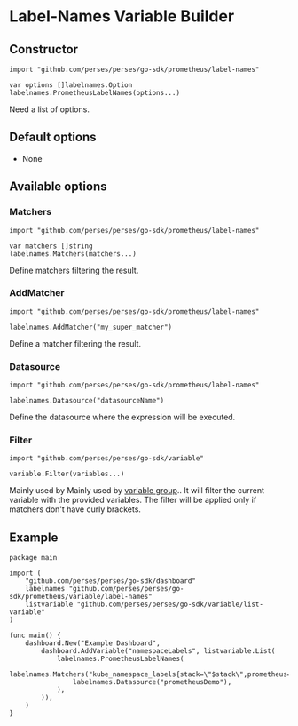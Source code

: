 # Label-Names Variable Builder

## Constructor

```golang
import "github.com/perses/perses/go-sdk/prometheus/label-names"

var options []labelnames.Option
labelnames.PrometheusLabelNames(options...)
```

Need a list of options.

## Default options

- None

## Available options

### Matchers

```golang
import "github.com/perses/perses/go-sdk/prometheus/label-names" 

var matchers []string
labelnames.Matchers(matchers...)
```

Define matchers filtering the result.

### AddMatcher

```golang
import "github.com/perses/perses/go-sdk/prometheus/label-names"

labelnames.AddMatcher("my_super_matcher")
```

Define a matcher filtering the result.

### Datasource

```golang
import "github.com/perses/perses/go-sdk/prometheus/label-names"

labelnames.Datasource("datasourceName")
```

Define the datasource where the expression will be executed.

### Filter

```golang
import "github.com/perses/perses/go-sdk/variable" 

variable.Filter(variables...)
```

Mainly used by Mainly used by [variable group](../../variable-group.md).. It will filter the current variable with the provided variables.
The filter will be applied only if matchers don't have curly brackets.

## Example

```golang
package main

import (
	"github.com/perses/perses/go-sdk/dashboard"
	labelnames "github.com/perses/perses/go-sdk/prometheus/variable/label-names"
	listvariable "github.com/perses/perses/go-sdk/variable/list-variable"
)

func main() {
	dashboard.New("Example Dashboard",
		dashboard.AddVariable("namespaceLabels", listvariable.List(
			labelnames.PrometheusLabelNames(
				labelnames.Matchers("kube_namespace_labels{stack=\"$stack\",prometheus=\"$prometheus\",prometheus_namespace=\"$prometheus_namespace\",namespace=\"$namespace\"}"),
				labelnames.Datasource("prometheusDemo"),
			),
		)),
	)
}
```

